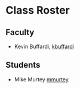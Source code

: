 # Class Roster

## Faculty

- Kevin Buffardi, [kbuffardi](https://github.com/kbuffardi)

## Students

- Mike Murtey [mmurtey](https://github.com/mmurtey)